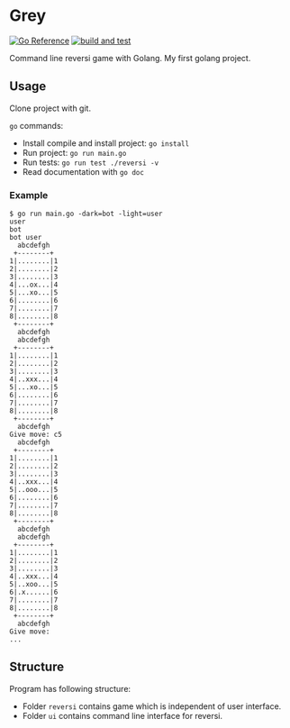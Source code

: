 # Grey

[![Go Reference](https://pkg.go.dev/badge/github.com/elehtine/grey.svg)](https://pkg.go.dev/github.com/elehtine/grey)
[![build and test](https://github.com/elehtine/grey/actions/workflows/go.yml/badge.svg)](https://github.com/elehtine/grey/actions/workflows/go.yml)

Command line reversi game with Golang. My first golang project.

## Usage

Clone project with git.

`go` commands:
- Install compile and install project: `go install`
- Run project: `go run main.go`
- Run tests: `go run test ./reversi -v`
- Read documentation with `go doc`

### Example

```
$ go run main.go -dark=bot -light=user
user
bot
bot user
  abcdefgh
 +--------+
1|........|1
2|........|2
3|........|3
4|...ox...|4
5|...xo...|5
6|........|6
7|........|7
8|........|8
 +--------+
  abcdefgh
  abcdefgh
 +--------+
1|........|1
2|........|2
3|........|3
4|..xxx...|4
5|...xo...|5
6|........|6
7|........|7
8|........|8
 +--------+
  abcdefgh
Give move: c5
  abcdefgh
 +--------+
1|........|1
2|........|2
3|........|3
4|..xxx...|4
5|..ooo...|5
6|........|6
7|........|7
8|........|8
 +--------+
  abcdefgh
  abcdefgh
 +--------+
1|........|1
2|........|2
3|........|3
4|..xxx...|4
5|..xoo...|5
6|.x......|6
7|........|7
8|........|8
 +--------+
  abcdefgh
Give move: 
...
```

## Structure

Program has following structure:
- Folder `reversi` contains game which is independent of user interface.
- Folder `ui` contains command line interface for reversi.
